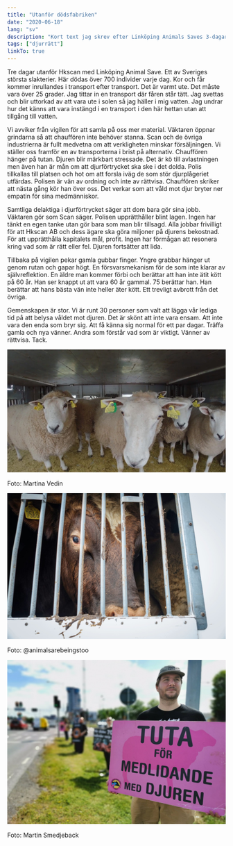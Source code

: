 ```yaml
---
title: "Utanför dödsfabriken"
date: "2020-06-18"
lang: "sv"
description: "Kort text jag skrev efter Linköping Animals Saves 3-dagarsvigil utanför HKScan"
tags: ["djurrätt"]
linkTo: true
---
```


Tre dagar utanför Hkscan med Linköping Animal Save. Ett av Sveriges största slakterier. Här dödas över 700 individer varje dag. Kor och får kommer inrullandes i transport efter transport. Det är varmt ute. Det måste vara över 25 grader. Jag tittar in en transport där fåren står tätt. Jag svettas och blir uttorkad av att vara ute i solen så jag häller i mig vatten. Jag undrar hur det känns att vara instängd i en transport i den här hettan utan att tillgång till vatten.

Vi avviker från vigilen för att samla på oss mer material. Väktaren öppnar grindarna så att chauffören inte behöver stanna. Scan och de övriga industrierna är fullt medvetna om att verkligheten minskar försäljningen. Vi ställer oss framför en av transporterna i brist på alternativ. Chauffören hänger på tutan. Djuren blir märkbart stressade. Det är kö till avlastningen men även han är mån om att djurförtrycket ska ske i det dolda. Polis tillkallas till platsen och hot om att forsla iväg de som stör djurplågeriet utfärdas. Polisen är vän av ordning och inte av rättvisa. Chauffören skriker att nästa gång kör han över oss. Det verkar som att våld mot djur bryter ner empatin för sina medmänniskor.

Samtliga delaktiga i djurförtrycket säger att dom bara gör sina jobb. Väktaren gör som Scan säger. Polisen upprätthåller blint lagen. Ingen har tänkt en egen tanke utan gör bara som man blir tillsagd. Alla jobbar frivilligt för att Hkscan AB och dess ägare ska göra miljoner på djurens bekostnad. För att upprätthålla kapitalets mål, profit. Ingen har förmågan att resonera kring vad som är rätt eller fel. Djuren fortsätter att lida.

Tillbaka på vigilen pekar gamla gubbar finger. Yngre grabbar hänger ut genom rutan och gapar högt. En försvarsmekanism för de som inte klarar av självreflektion. En äldre man kommer förbi och berättar att han inte ätit kött på 60 år. Han ser knappt ut att vara 60 år gammal. 75 berättar han. Han berättar att hans bästa vän inte heller äter kött. Ett trevligt avbrott från det övriga.

Gemenskapen är stor. Vi är runt 30 personer som valt att lägga vår lediga tid på att belysa våldet mot djuren. Det är skönt att inte vara ensam. Att inte vara den enda som bryr sig. Att få känna sig normal för ett par dagar. Träffa gamla och nya vänner. Andra som förstår vad som är viktigt. Vänner av rättvisa. Tack.

![Får i transport](./sheep.jpg)

Foto: Martina Vedin

![Ko i transport](./cow.jpg)

Foto: @animalsarebeingstoo

![Aktivisten Max](./max.jpg)

Foto: Martin Smedjeback
